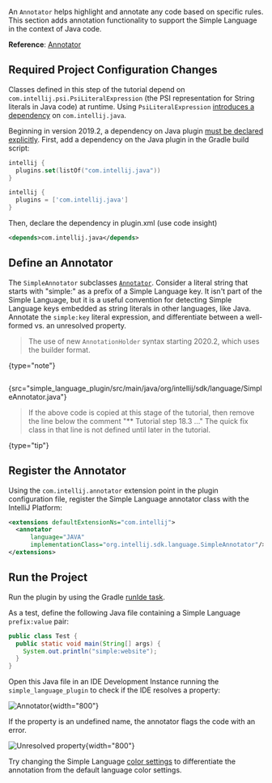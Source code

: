 [//]: # (title: 7. Annotator)

<!-- Copyright 2000-2022 JetBrains s.r.o. and other contributors. Use of this source code is governed by the Apache 2.0 license that can be found in the LICENSE file. -->

<include src="language_and_filetype.md" include-id="custom_language_tutorial_header"></include>

An `Annotator` helps highlight and annotate any code based on specific rules.
This section adds annotation functionality to support the Simple Language in the context of Java code.

**Reference**: [Annotator](syntax_highlighting_and_error_highlighting.md#annotator)

## Required Project Configuration Changes

Classes defined in this step of the tutorial depend on `com.intellij.psi.PsiLiteralExpression` (the PSI representation for String literals in Java code) at runtime.
Using `PsiLiteralExpression` [introduces a dependency](plugin_compatibility.md#modules-specific-to-functionality) on `com.intellij.java`.

Beginning in version 2019.2, a dependency on Java plugin [must be declared explicitly](https://blog.jetbrains.com/platform/2019/06/java-functionality-extracted-as-a-plugin/).
First, add a dependency on the Java plugin in the Gradle build script:

<tabs>
<tab title="Kotlin">

```kotlin
intellij {
  plugins.set(listOf("com.intellij.java"))
}
```

</tab>
<tab title="Groovy">

```groovy
intellij {
  plugins = ['com.intellij.java']
}
```

</tab>
</tabs>

Then, declare the dependency in <path>plugin.xml</path> (use code insight)

```xml
<depends>com.intellij.java</depends>
```

## Define an Annotator

The `SimpleAnnotator` subclasses [`Annotator`](upsource:///platform/analysis-api/src/com/intellij/lang/annotation/Annotator.java).
Consider a literal string that starts with "simple:" as a prefix of a Simple Language key.
It isn't part of the Simple Language, but it is a useful convention for detecting Simple Language keys embedded as string literals in other languages, like Java.
Annotate the `simple:key` literal expression, and differentiate between a well-formed vs. an unresolved property.

> The use of new `AnnotationHolder` syntax starting 2020.2, which uses the builder format.
>
{type="note"}

```java
```
{src="simple_language_plugin/src/main/java/org/intellij/sdk/language/SimpleAnnotator.java"}

> If the above code is copied at this stage of the tutorial, then remove the line below the comment "** Tutorial step 18.3 …" The quick fix class in that line is not defined until later in the tutorial.
>
{type="tip"}

## Register the Annotator

Using the `com.intellij.annotator` extension point in the plugin configuration file, register the Simple Language annotator class with the IntelliJ Platform:

```xml
<extensions defaultExtensionNs="com.intellij">
  <annotator
      language="JAVA"
      implementationClass="org.intellij.sdk.language.SimpleAnnotator"/>
</extensions>
```

## Run the Project

Run the plugin by using the Gradle [runIde task](gradle_prerequisites.md#running-a-simple-gradle-based-intellij-platform-plugin).

As a test, define the following Java file containing a Simple Language `prefix:value` pair:

```java
public class Test {
  public static void main(String[] args) {
    System.out.println("simple:website");
  }
}
```

Open this Java file in an IDE Development Instance running the `simple_language_plugin` to check if the IDE resolves a property:

![Annotator](annotator.png){width="800"}

If the property is an undefined name, the annotator flags the code with an error.

![Unresolved property](unresolved_property.png){width="800"}

Try changing the Simple Language [color settings](syntax_highlighter_and_color_settings_page.md#run-the-project) to differentiate the annotation from the default language color settings.

